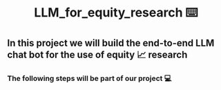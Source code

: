 <h1 align ="center">  LLM_for_equity_research ⌨️ </h1>

<h2 align = "left"> In this project we will build the end-to-end LLM chat bot for the use of equity  📈  research </h2>

<h3 align = "left"> The following steps will be part of our project 💻 </h3>
